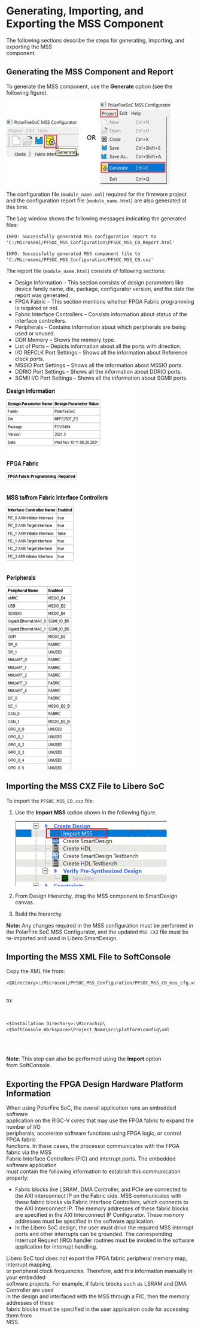 # Generating, Importing, and Exporting the MSS Component

The following sections describe the steps for generating, importing, and exporting the MSS<br /> component.

## Generating the MSS Component and Report

To generate the MSS component, use the **Generate** option \(see the following figure\).

![](GUID-624EAD02-3296-4EDE-A5A7-C0E2B1C696A5-low.jpg "Generate Option")

The configuration file \(`module_name.xml`\) required for the firmware project and the configuration report file \(`module_name.html`\) are also generated at this time.

The Log window shows the following messages indicating the generated files:

```
INFO: Successfully generated MSS configuration report to 'C:/Microsemi/PFSOC_MSS_Configuration\PFSOC_MSS_C0_Report.html'
```

```
INFO: Successfully generated MSS component file to 'C:/Microsemi/PFSOC_MSS_Configuration/PFSOC_MSS_C0.cxz'
```

The report file \(`module_name.html`\) consists of following sections:

-   Design Information – This section consists of design parameters like device family name, die, package, configurator version, and the date the report was generated.
-   FPGA Fabric – This section mentions whether FPGA Fabric programming is required or not.
-   Fabric Interface Controllers – Consists information about status of the interface controllers.
-   Peripherals – Contains information about which peripherals are being used or unused.
-   DDR Memory – Shows the memory type.
-   List of Ports – Depicts information about all the ports with direction.
-   I/O REFCLK Port Settings – Shows all the information about Reference clock ports.
-   MSSIO Port Settings – Shows all the information about MSSIO ports.
-   DDRIO Port Settings – Shows all the information about DDRIO ports.
-   SGMII I/O Port Settings – Shows all the information about SGMII ports.

![](GUID-D263F77F-4774-46E6-BECC-F67CF45559F3-low.png "Configuration Report for PolarFire SoC MSS Configurator")

## Importing the MSS CXZ File to Libero SoC

To import the `PFSOC_MSS_C0.cxz` file:

1.  Use the **Import MSS** option shown in the following figure.

    ![](GUID-3C63A54F-BABE-48AD-A0AB-5065C4DC4AEF-low.png "Import MSS to Libero")

2.  From Design Hierarchy, drag the MSS component to SmartDesign canvas.
3.  Build the hierarchy.

**Note:** Any changes required in the MSS configuration must be performed in the PolarFire SoC MSS Configurator, and the updated `MSS CXZ` file must be re-imported and used in Libero SmartDesign.

## Importing the MSS XML File to SoftConsole

Copy the XML file from:<br />

```
<$Directory>:/Microsemi/PFSOC_MSS_Configuration/PFSOC_MSS_C0_mss_cfg.xml
```

<br /> to:

<br />

```
<$Installation Directory>:\Microchip\<$SoftConsole_Workspace>\Project_Name\src\platform\config\xml
```

<br />

<br /> **Note**: This step can also be performed using the **Import** option<br /> from SoftConsole.

## Exporting the FPGA Design Hardware Platform Information

When using PolarFire SoC, the overall application runs an embedded software<br /> application on the RISC-V cores that may use the FPGA fabric to expand the number of I/O<br /> peripherals, accelerate software functions using FPGA logic, or control FPGA fabric<br /> functions. In these cases, the processor communicates with the FPGA fabric via the MSS<br /> Fabric Interface Controllers \(FIC\) and interrupt ports. The embedded software application<br /> must contain the following information to establish this communication properly:

-   Fabric blocks like LSRAM, DMA Controller, and PCIe are connected to the AXI interconnect IP on the Fabric side. MSS communicates with these fabric blocks via Fabric Interface Controllers, which connects to the AXI Interconnect IP. The memory addresses of these fabric blocks are specified in the AXI Interconnect IP Configurator. These memory addresses must be specified in the software application.
-   In the Libero SoC design, the user must drive the required MSS interrupt ports and other interrupts can be grounded. The corresponding Interrupt Request \(IRQ\) handler routines must be invoked in the software application for interrupt handling.

Libero SoC tool does not export the FPGA fabric peripheral memory map, interrupt mapping,<br /> or peripheral clock frequencies. Therefore, add this information manually in your embedded<br /> software projects. For example, if fabric blocks such as LSRAM and DMA Controller are used<br /> in the design and interfaced with the MSS through a FIC, then the memory addresses of these<br /> fabric blocks must be specified in the user application code for accessing them from<br /> MSS.

